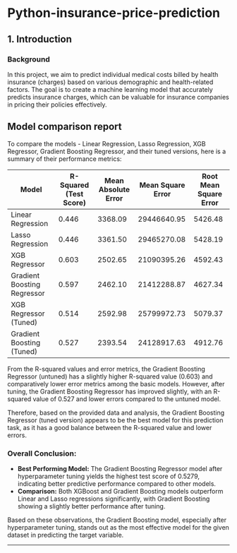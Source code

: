 # Python-insurance-price-prediction

## 1. Introduction

### Background
In this project, we aim to predict individual medical costs billed by health insurance (charges) based on various demographic and health-related factors. The goal is to create a machine learning model that accurately predicts insurance charges, which can be valuable for insurance companies in pricing their policies effectively.

## Model comparison report
To compare the models - Linear Regression, Lasso Regression, XGB Regressor, Gradient Boosting Regressor, and their tuned versions, here is a summary of their performance metrics:

| Model                      | R-Squared (Test Score) | Mean Absolute Error | Mean Square Error | Root Mean Square Error |
|----------------------------|-------------------------|---------------------|-------------------|-------------------------|
| Linear Regression          | 0.446                   | 3368.09             | 29446640.95       | 5426.48                 |
| Lasso Regression           | 0.446                   | 3361.50             | 29465270.08       | 5428.19                 |
| XGB Regressor              | 0.603                   | 2502.65             | 21090395.26       | 4592.43                 |
| Gradient Boosting Regressor | 0.597                   | 2462.10             | 21412288.87       | 4627.34                 |
| XGB Regressor (Tuned)      | 0.514                   | 2592.98             | 25799972.73       | 5079.37                 |
| Gradient Boosting (Tuned)  | 0.527                   | 2393.54             | 24128917.63       | 4912.76                 |

From the R-squared values and error metrics, the Gradient Boosting Regressor (untuned) has a slightly higher R-squared value (0.603) and comparatively lower error metrics among the basic models. However, after tuning, the Gradient Boosting Regressor has improved slightly, with an R-squared value of 0.527 and lower errors compared to the untuned model.

Therefore, based on the provided data and analysis, the Gradient Boosting Regressor (tuned version) appears to be the best model for this prediction task, as it has a good balance between the R-squared value and lower errors.

### Overall Conclusion:

- **Best Performing Model:** The Gradient Boosting Regressor model after hyperparameter tuning yields the highest test score of 0.5279, indicating better predictive performance compared to other models.
- **Comparison:** Both XGBoost and Gradient Boosting models outperform Linear and Lasso regressions significantly, with Gradient Boosting showing a slightly better performance after tuning.

Based on these observations, the Gradient Boosting model, especially after hyperparameter tuning, stands out as the most effective model for the given dataset in predicting the target variable.

---